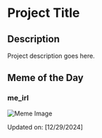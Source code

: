 # Project Title

## Description

Project description goes here.

## Meme of the Day

### me_irl
![Meme Image](https://i.redd.it/07oxc493yf9e1.png)

Updated on: [12/29/2024]
